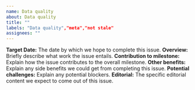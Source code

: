 ```yaml
---
name: Data quality
about: Data quality
title: ""
labels: "Data quality","meta","not stale"
assignees: ""
---
```


**Target Date:** The date by which we hope to complete this issue.
**Overview:** Briefly describe what work the issue entails.
**Contribution to milestone:** Explain how the issue contributes to the overall milestone.
**Other benefits:** Explain any side benefits we could get from completing this issue.
**Potential challenges:** Explain any potential blockers.
**Editorial:** The specific editorial content we expect to come out of this issue.
